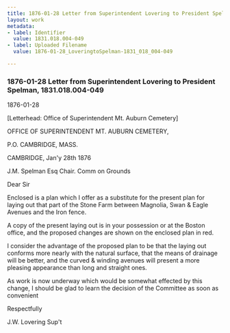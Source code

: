 ```yaml
---
title: 1876-01-28 Letter from Superintendent Lovering to President Spelman, 1831.018.004-049
layout: work
metadata:
- label: Identifier
  value: 1831.018.004-049
- label: Uploaded Filename
  value: 1876-01-28_LoveringtoSpelman-1831_018_004-049

---
```

<div class="pages">
<div id="page-25083615">
<h3><a name="page-25083615">1876-01-28 Letter from Superintendent Lovering to President Spelman, 1831.018.004-049</a></h3>
<div class="page-content">
<p><date when=''>1876-01-28</date></p>
<p>[Letterhead: Office of Superintendent Mt. Auburn Cemetery]</p>
<p>OFFICE OF<span class='line-break'> </span>SUPERINTENDENT MT. AUBURN CEMETERY,</p>
<p>P.O. CAMBRIDGE,<span class='line-break'> </span>MASS.</p>
<p>CAMBRIDGE, Jan'y 28th 1876</p>
<p>J.M. Spelman Esq<span class='line-break'> </span>Chair. Comm on Grounds</p>
<p>Dear Sir</p>
<p>Enclosed is a plan which I offer as<span class='line-break'> </span>a substitute for the present plan for laying out that part<span class='line-break'> </span>of the Stone Farm between Magnolia, Swan &amp; Eagle Avenues and<span class='line-break'> </span>the Iron fence.</p>
<p>A copy of the present laying out is in your possession or at<span class='line-break'> </span>the Boston office, and the proposed changes are shown on the <span class='line-break'> </span>enclosed plan in red.</p>
<p>I consider the advantage of the proposed plan to be that<span class='line-break'> </span>the laying out conforms more nearly with the natural<span class='line-break'> </span>surface, that the means of drainage will be better, and<span class='line-break'> </span>the curved &amp; winding avenues will present a more pleasing<span class='line-break'> </span>appearance than long and straight ones.</p>
<p>As work is now underway which would be somewhat effected by<span class='line-break'> </span>this change, I should be glad to learn the decision of the<span class='line-break'> </span>Committee as soon as convenient</p>
<p>Respectfully</p>
<p>J.W. Lovering<span class='line-break'> </span>Sup't<span class='line-break'> </span></p>
</div>
</div>
<br />
</div>
